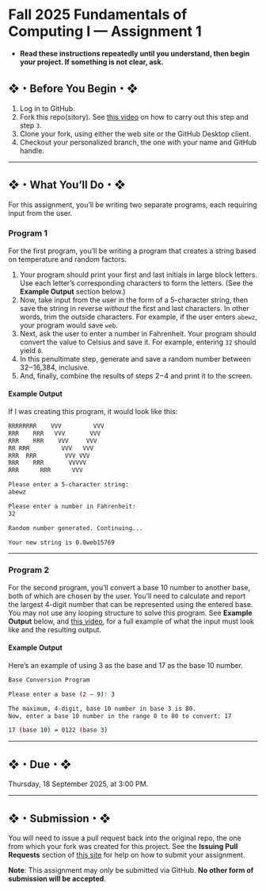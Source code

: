 # Fall 2025 Fundamentals of Computing I — Assignment 1

* **Read these instructions repeatedly until you understand, then begin your project. If something is not clear, ask.**

## ❖・Before You Begin・❖

1. Log in to GitHub.
2. Fork this repo(sitory). See [this video](http://code-warrior.github.io/tutorials/git/github/forking-and-cloning-at-the-github-web-site/) on how to carry out this step and step `3`.
3. Clone your fork, using either the web site or the GitHub Desktop client.
4. Checkout your personalized branch, the one with your name and GitHub handle.

---

## ❖・What You’ll Do・❖

For this assignment, you’ll be writing two separate programs, each requiring input from the user.

### Program 1

For the first program, you’ll be writing a program that creates a string based on temperature and random factors.

1. Your program should print your first and last initials in large block letters. Use each letter’s corresponding characters to form the letters. (See the **Example Output** section below.)
2. Now, take input from the user in the form of a 5-character string, then save the string in reverse _without_ the first and last characters. In other words, trim the outside characters. For example, if the user enters `abewz`, your program would save `web`.
3. Next, ask the user to enter a number in Fahrenheit. Your program should convert the value to Celsius and save it. For example, entering `32` should yield `0`.
4. In this penultimate step, generate and save a random number between 32 – 16,384, inclusive.
5. And, finally, combine the results of steps 2 – 4 and print it to the screen.

#### Example Output

If I was creating this program, it would look like this:

```bash
RRRRRRRR    VVV         VVV
RRR    RRR   VVV       VVV
RRR    RRR    VVV     VVV
RR RRR         VVV   VVV
RRR  RRR        VVV VVV
RRR    RRR       VVVVV
RRR      RRR      VVV

Please enter a 5-character string:
abewz

Please enter a number in Fahrenheit:
32

Random number generated. Continuing...

Your new string is 0.0web15769
```

---

### Program 2

For the second program, you’ll convert a base 10 number to another base, both of which are chosen by the user. You’ll need to calculate and report the largest 4-digit number that can be represented using the entered base. You may not use any looping structure to solve this program. See **Example Output** below, and [this video](https://roy.vanegas.org/video/base-conversion.mp4), for a full example of what the input must look like and the resulting output.

#### Example Output

Here’s an example of using 3 as the base and 17 as the base 10 number.

```bash
Base Conversion Program

Please enter a base (2 – 9): 3

The maximum, 4-digit, base 10 number in base 3 is 80.
Now, enter a base 10 number in the range 0 to 80 to convert: 17

17 (base 10) = 0122 (base 3)
```

---

## ❖・Due・❖

Thursday, 18 September 2025, at 3:00 PM.

---

## ❖・Submission・❖

You will need to issue a pull request back into the original repo, the one from which your fork was created for this project. See the **Issuing Pull Requests** section of [this site](http://code-warrior.github.io/tutorials/git/github/index.html) for help on how to submit your assignment.

**Note**: This assignment may *only* be submitted via GitHub. **No other form of submission will be accepted**.
